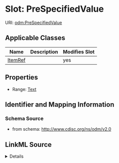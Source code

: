 # Slot: PreSpecifiedValue

URI: [odm:PreSpecifiedValue](http://www.cdisc.org/ns/odm/v2.0/PreSpecifiedValue)



<!-- no inheritance hierarchy -->




## Applicable Classes

| Name | Description | Modifies Slot |
| --- | --- | --- |
[ItemRef](ItemRef.md) |  |  yes  |







## Properties

* Range: [Text](Text.md)





## Identifier and Mapping Information







### Schema Source


* from schema: http://www.cdisc.org/ns/odm/v2.0




## LinkML Source

<details>
```yaml
name: PreSpecifiedValue
from_schema: http://www.cdisc.org/ns/odm/v2.0
rank: 1000
alias: PreSpecifiedValue
domain_of:
- ItemRef
range: text

```
</details>